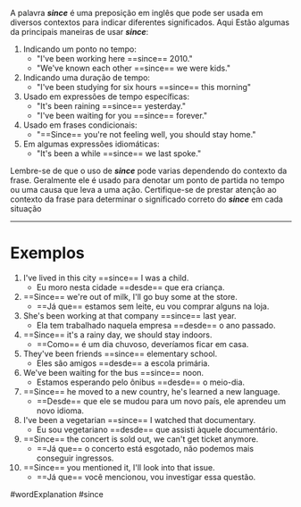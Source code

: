 A palavra ***since*** é uma preposição em inglês que pode ser usada em diversos contextos para indicar diferentes significados. Aqui Estão algumas da principais maneiras de usar ***since***:

1. Indicando um ponto no tempo: 
	- "I've been working here ==since== 2010." 
	- "We've known each other ==since== we were kids."
2. Indicando uma duração de tempo:
	- "I've been studying for six hours ==since== this morning"
3. Usado em expressões de tempo específicas:
	- "It's been raining ==since== yesterday."
	- "I've been waiting for you ==since== forever."
4. Usado em frases condicionais:
	- "==Since== you're not feeling well, you should stay home."
5. Em algumas expressões idiomáticas:
	- "It's been a while ==since== we last spoke." 

Lembre-se de que o uso de ***since*** pode varias dependendo do contexto da frase. Geralmente ele é usado para denotar um ponto de partida no tempo ou uma causa que leva a uma ação. Certifique-se de prestar atenção ao contexto da frase para determinar o significado correto do ***since*** em cada situação

---
# Exemplos

1. I've lived in this city ==since== I was a child.
	- Eu moro nesta cidade ==desde== que era criança.
2. ==Since== we're out of milk, I'll go buy some at the store.
	- ==Já que== estamos sem leite, eu vou comprar alguns na loja.
3. She's been working at that company ==since== last year.
	- Ela tem trabalhado naquela empresa ==desde== o ano passado.
4. ==Since== it's a rainy day, we should stay indoors.
	- ==Como== é um dia chuvoso, deveríamos ficar em casa.
5. They've been friends ==since== elementary school.
	- Eles são amigos ==desde== a escola primária.
6. We've been waiting for the bus ==since== noon.
	- Estamos esperando pelo ônibus ==desde== o meio-dia.
7. ==Since== he moved to a new country, he's learned a new language.
	- ==Desde== que ele se mudou para um novo país, ele aprendeu um novo idioma.
8. I've been a vegetarian ==since== I watched that documentary.
	- Eu sou vegetariano ==desde== que assisti àquele documentário.
9. ==Since== the concert is sold out, we can't get ticket anymore.
	- ==Já que== o concerto está esgotado, não podemos mais conseguir ingressos.
10. ==Since== you mentioned it, I'll look into that issue.
	- ==Já que== você mencionou, vou investigar essa questão.

#wordExplanation 
#since